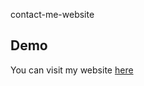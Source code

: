 contact-me-website


## Demo
You can visit my website [here](https://maksimdimov.github.io/my-contact-website/)
